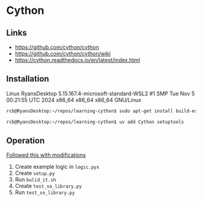 # Cython

## Links

* <https://github.com/cython/cython>
* <https://github.com/cython/cython/wiki>
* <https://cython.readthedocs.io/en/latest/index.html>

## Installation

Linux RyansDesktop 5.15.167.4-microsoft-standard-WSL2 #1 SMP Tue Nov 5 00:21:55 UTC 2024 x86_64 x86_64 x86_64 GNU/Linux

```bash
rcb@RyansDesktop:~/repos/learning-cython$ sudo apt-get install build-essential python3-dev clang

```

```bash
rcb@RyansDesktop:~/repos/learning-cython$ uv add Cython setuptools
```

## Operation

[Followed this with modifications](https://cython.readthedocs.io/en/latest/src/quickstart/build.html#building-a-cython-module-using-setuptools)

1. Create example logic in `logic.pyx`
2. Create `setup.py`
3. Run `bulid_it.sh`
4. Create `test_so_library.py`
5. Run `test_so_library.py`
